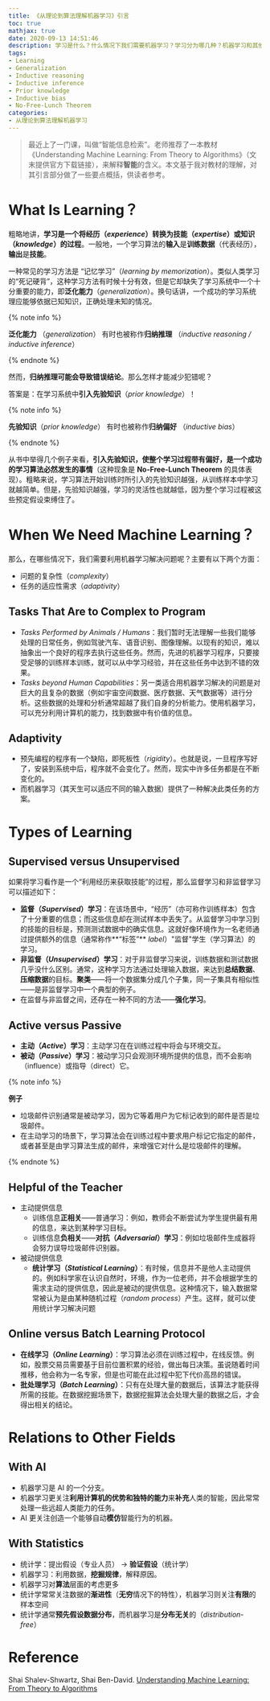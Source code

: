 ```yaml
---
title: 《从理论到算法理解机器学习》引言
toc: true
mathjax: true
date: 2020-09-13 14:51:46
description: 学习是什么？什么情况下我们需要机器学习？学习分为哪几种？机器学习和其他领域有什么样的关系？
tags:
- Learning
- Generalization
- Inductive reasoning
- Inductive inference
- Prior knowledge
- Inductive bias
- No-Free-Lunch Theorem
categories:
- 从理论到算法理解机器学习
---
```


> 最近上了一门课，叫做“智能信息检索”。老师推荐了一本教材 《Understanding Machine Learning: From Theory to Algorithms》（文末提供官方下载链接），来解释**智能**的含义。本文基于我对教材的理解，对其引言部分做了一些要点概括，供读者参考。

# What Is Learning？

粗略地讲，**学习是一个将经历（*experience*）转换为技能（*expertise*）或知识（*knowledge*）的过程**。一般地，一个学习算法的**输入**是**训练数据**（代表经历），**输出**是**技能**。

一种常见的学习方法是 “记忆学习”（*learning by memorization*）。类似人类学习的“死记硬背”，这种学习方法有时候十分有效，但是它却缺失了学习系统中一个十分重要的能力，即**泛化能力**（*generalization*）。换句话讲，一个成功的学习系统理应能够依据已知知识，正确处理未知的情况。

{% note info %}

**泛化能力** （*generalization*） 有时也被称作**归纳推理** （*inductive reasoning / inductive inference*）

{% endnote %}

然而，**归纳推理可能会导致错误结论**。那么怎样才能减少犯错呢？

答案是：在学习系统中**引入先验知识**（*prior knowledge*）！

{% note info %}

**先验知识**（*prior knowledge*） 有时也被称作**归纳偏好** （*inductive bias*）

{% endnote %}

从书中举得几个例子来看，**引入先验知识，使整个学习过程带有偏好，是一个成功的学习算法必然发生的事情**（这种现象是 **No-Free-Lunch Theorem** 的具体表现）。粗略来说，学习算法开始训练时所引入的先验知识越强，从训练样本中学习就越简单。但是，先验知识越强，学习的灵活性也就越低，因为整个学习过程被这些预定假设束缚住了。

# When We Need Machine Learning？

那么，在哪些情况下，我们需要利用机器学习解决问题呢？主要有以下两个方面：

* 问题的复杂性（*complexity*）
* 任务的适应性需求（*adaptivity*）

## Tasks That Are to Complex to Program

* *Tasks Performed by Animals / Humans*：我们暂时无法理解一些我们能够处理的日常任务，例如驾驶汽车、语音识别、图像理解。以现有的知识，难以抽象出一个良好的程序去执行这些任务。然而，先进的机器学习程序，只要接受足够的训练样本训练，就可以从中学习经验，并在这些任务中达到不错的效果。
* *Tasks beyond Human Capabilities*：另一类适合用机器学习解决的问题是对巨大的且复杂的数据（例如宇宙空间数据、医疗数据、天气数据等）进行分析。这些数据的处理和分析通常超越了我们自身的分析能力。使用机器学习，可以充分利用计算机的能力，找到数据中有价值的信息。

## Adaptivity

* 预先编程的程序有一个缺陷，即死板性（*rigidity*）。也就是说，一旦程序写好了，安装到系统中后，程序就不会变化了。然而，现实中许多任务都是在不断变化的。
* 而机器学习（其天生可以适应不同的输入数据）提供了一种解决此类任务的方案。

# Types of Learning

## Supervised versus Unsupervised

如果将学习看作是一个“利用经历来获取技能”的过程，那么监督学习和非监督学习可以描述如下：

* **监督（*Supervised*）学习**：在该场景中，“经历”（亦可称作训练样本）包含了十分重要的信息；而这些信息却在测试样本中丢失了。从监督学习中学习到的技能的目标是，预测测试数据中的确实信息。这就好像环境作为一名老师通过提供额外的信息（通常称作**“标签”** *label*）"监督"学生（学习算法）的学习。
* **非监督（*Unsupervised*）学习**：对于非监督学习来说，训练数据和测试数据几乎没什么区别。通常，这种学习方法通过处理输入数据，来达到**总结数据**、**压缩数据**的目标。**聚类**——将一个数据集分成几个子集，同一子集具有相似性——是非监督学习中一个典型的例子。
* 在监督与非监督之间，还存在一种不同的方法——**强化学习**。

## Active versus Passive

* **主动（*Active*）学习**：主动学习在在训练过程中将会与环境交互。
* **被动（*Passive*）学习**：被动学习只会观测环境所提供的信息，而不会影响（influence）或指导（direct）它。

{% note info %}

**例子**

* 垃圾邮件识别通常是被动学习，因为它等着用户为它标记收到的邮件是否是垃圾邮件。
* 在主动学习的场景下，学习算法会在训练过程中要求用户标记它指定的邮件，或者甚至是由学习算法生成的邮件，来增强它对什么是垃圾邮件的理解。

{% endnote %}

## Helpful of the Teacher

* 主动提供信息
  * 训练信息**正相关**——普通学习：例如，教师会不断尝试为学生提供最有用的信息，来达到某种学习目标。
  * 训练信息**负相关**——**对抗（*Adversarial*）学习**：例如垃圾邮件生成器将会努力误导垃圾邮件识别器。
* 被动提供信息
  * **统计学习（*Statistical Learning*）**：有时候，信息并不是他人主动提供的。例如科学家在认识自然时，环境，作为一位老师，并不会根据学生的需求主动的提供信息，因此是被动的提供信息。这种情况下，输入数据常常被认为是由某种随机过程（*random process*）产生。这样，就可以使用统计学习解决问题

## Online versus Batch Learning Protocol

* **在线学习（*Online Learning*）**：学习算法必须在训练过程中，在线反馈。例如，股票交易员需要基于目前位置积累的经验，做出每日决策。虽说随着时间推移，他会称为一名专家，但是也可能在此过程中犯下代价高昂的错误。
* **批处理学习（*Batch Learning*）**：只有在处理大量的数据后，该算法才能获得所需的技能。在数据挖掘场景下，数据挖掘算法会处理大量的数据之后，才会得出相关的结论。

# Relations to Other Fields

## With AI

* 机器学习是 AI 的一个分支。
* 机器学习更关注**利用计算机的优势和独特的能力**来**补充**人类的智能，因此常常处理一些远超人类能力的任务。
* AI 更关注创造一个能够自动**模仿**智能行为的机器。

## With Statistics

* 统计学：提出假设（专业人员） $\rightarrow$ **验证假设**（统计学）
* 机器学习：利用数据，**挖掘规律**，解释原因。
* 机器学习对**算法**层面的考虑更多
* 统计学常常关注数据的**渐进性**（**无穷**情况下的特性），机器学习则关注**有限**的样本空间
* 统计学通常**预先假设数据分布**，而机器学习是**分布无关**的（*distribution-free*）

# Reference

Shai Shalev-Shwartz, Shai Ben-David. [Understanding Machine Learning: From Theory to Algorithms](https://www.cs.huji.ac.il/~shais/UnderstandingMachineLearning/index.html)